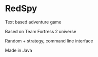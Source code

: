 # RedSpy
Text based adventure game

Based on Team Fortress 2 universe

Random + strategy, command line interface

Made in Java